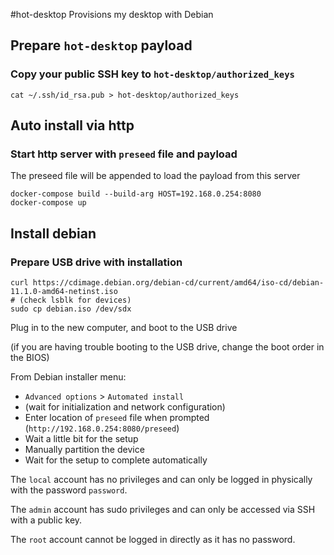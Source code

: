 #hot-desktop
Provisions my desktop with Debian

## Prepare `hot-desktop` payload
### Copy your public SSH key to `hot-desktop/authorized_keys`
```
cat ~/.ssh/id_rsa.pub > hot-desktop/authorized_keys
```
## Auto install via http
### Start http server with `preseed` file and payload
The preseed file will be appended to load the payload from this server
```
docker-compose build --build-arg HOST=192.168.0.254:8080
docker-compose up
```
## Install debian
### Prepare USB drive with installation
```
curl https://cdimage.debian.org/debian-cd/current/amd64/iso-cd/debian-11.1.0-amd64-netinst.iso
# (check lsblk for devices)
sudo cp debian.iso /dev/sdx
```
Plug in to the new computer, and boot to the USB drive

(if you are having trouble booting to the USB drive, change the boot order in the BIOS)

From Debian installer menu:
- `Advanced options` > `Automated install`
- (wait for initialization and network configuration)
- Enter location of `preseed` file when prompted (`http://192.168.0.254:8080/preseed`)
- Wait a little bit for the setup
- Manually partition the device
- Wait for the setup to complete automatically

The `local` account has no privileges and can only be logged in physically with the password `password`.

The `admin` account has sudo privileges and can only be accessed via SSH with a public key.

The `root` account cannot be logged in directly as it has no password.
